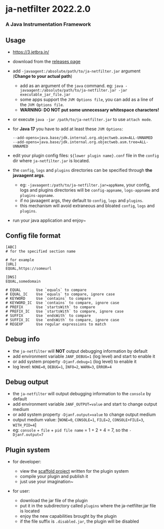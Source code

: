 # ja-netfilter 2022.2.0

### A Java Instrumentation Framework

## Usage

* https://3.jetbra.in/

* download from the [releases page](https://gitee.com/ja-netfilter/ja-netfilter/releases)
* add `-javaagent:/absolute/path/to/ja-netfilter.jar` argument (**Change to your actual path**)
    * add as an argument of the `java` command. eg: `java -javaagent:/absolute/path/to/ja-netfilter.jar -jar executable_jar_file.jar`
    * some apps support the `JVM Options file`, you can add as a line of the `JVM Options file`.
    * **WARNING: DO NOT put some unnecessary whitespace characters!**
* or execute `java -jar /path/to/ja-netfilter.jar` to use `attach mode`.
* for **Java 17** you have to add at least these `JVM Options`:

  ```
  --add-opens=java.base/jdk.internal.org.objectweb.asm=ALL-UNNAMED
  --add-opens=java.base/jdk.internal.org.objectweb.asm.tree=ALL-UNNAMED
  ```

* edit your plugin config files: `${lower plugin name}.conf` file in the `config` dir where `ja-netfilter.jar` is located.
* the `config`, `logs` and `plugins` directories can be specified through **the javaagent args**.
  * eg: `-javaagent:/path/to/ja-netfilter.jar=appName`, your config, logs and plugins directories will be `config-appname`, `logs-appname` and `plugins-appname`.
  * if no javaagent args, they default to `config`, `logs` and `plugins`.
  * this mechanism will avoid extraneous and bloated `config`, `logs` and `plugins`.

* run your java application and enjoy~

## Config file format

```
[ABC]
# for the specified section name

# for example
[URL]
EQUAL,https://someurl

[DNS]
EQUAL,somedomain

# EQUAL       Use `equals` to compare
# EQUAL_IC    Use `equals` to compare, ignore case
# KEYWORD     Use `contains` to compare
# KEYWORD_IC  Use `contains` to compare, ignore case
# PREFIX      Use `startsWith` to compare
# PREFIX_IC   Use `startsWith` to compare, ignore case
# SUFFIX      Use `endsWith` to compare
# SUFFIX_IC   Use `endsWith` to compare, ignore case
# REGEXP      Use regular expressions to match
```


## Debug info

* the `ja-netfilter` will **NOT** output debugging information by default
* add environment variable `JANF_DEBUG=1` (log level) and start to enable it
* or add system property `-Djanf.debug=1` (log level) to enable it
* log level: `NONE=0`, `DEBUG=1`, `INFO=2`, `WARN=3`, `ERROR=4`

## Debug output

* the `ja-netfilter` will output debugging information to the `console` by default
* add environment variable `JANF_OUTPUT=value` and start to change output medium
* or add system property `-Djanf.output=value` to change output medium
* output medium value: [`NONE=0`, `CONSOLE=1`, `FILE=2`, `CONSOLE+FILE=3`, `WITH_PID=4`]
* eg: `console` + `file` + `pid file name` = 1 + 2 + 4 = 7, so the `-Djanf.output=7`

## Plugin system

* for developer:
    * view the [scaffold project](https://gitee.com/ja-netfilter/ja-netfilter-sample-plugin) written for the plugin system
    * compile your plugin and publish it
    * just use your imagination~

* for user:
    * download the jar file of the plugin
    * put it in the subdirectory called `plugins` where the ja-netfilter.jar file is located
    * enjoy the new capabilities brought by the plugin
    * if the file suffix is `.disabled.jar`, the plugin will be disabled
   
